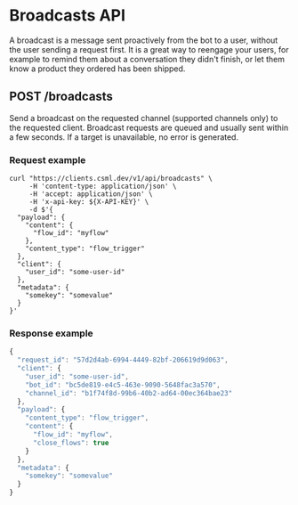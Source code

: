 # Broadcasts API

A broadcast is a message sent proactively from the bot to a user, without the user sending a request first. It is a great way to reengage your users, for example to remind them about a conversation they didn't finish, or let them know a product they ordered has been shipped.

## POST /broadcasts

Send a broadcast on the requested channel (supported channels only) to the requested client. Broadcast requests are queued and usually sent within a few seconds. If a target is unavailable, no error is generated.

### Request example

```
curl "https://clients.csml.dev/v1/api/broadcasts" \
     -H 'content-type: application/json' \
     -H 'accept: application/json' \
     -H 'x-api-key: ${X-API-KEY}' \
     -d $'{
  "payload": {
    "content": {
      "flow_id": "myflow"
    },
    "content_type": "flow_trigger"
  },
  "client": {
    "user_id": "some-user-id"
  },
  "metadata": {
    "somekey": "somevalue"
  }
}'

```

### Response example

```javascript
{
  "request_id": "57d2d4ab-6994-4449-82bf-206619d9d063",
  "client": {
    "user_id": "some-user-id",
    "bot_id": "bc5de819-e4c5-463e-9090-5648fac3a570",
    "channel_id": "b1f74f8d-99b6-40b2-ad64-00ec364bae23"
  },
  "payload": {
    "content_type": "flow_trigger",
    "content": {
      "flow_id": "myflow",
      "close_flows": true
    }
  },
  "metadata": {
    "somekey": "somevalue"
  }
}
```
